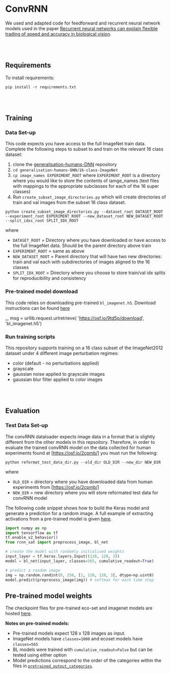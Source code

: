 # ConvRNN

We used and adapted code for feedforward and recurrent neural network models used in
the paper [Recurrent neural networks can explain flexible trading of speed and accuracy in biological vision](https://doi.org/10.1371/journal.pcbi.1008215).

<br/><br/>

## Requirements

To install requirements:

```
pip install -r requirements.txt
```
<br/><br/>
## Training
### Data Set-up
This code expects you have access to the full ImageNet train data. Complete the following steps to subset to and train on the relevant 16 class dataset:
1. clone the [generalisation-humans-DNN](https://github.com/rgeirhos/generalisation-humans-DNNs) repository
2. `cd generalisation-humans-DNN/16-class-ImageNet`
3. `cp image_names EXPERIMENT_ROOT` where `EXPERIMENT_ROOT` is a directory where you would like to store the contents of iamge_names (text files with mappings to the appropriate subclasses for each of the 16 super classes)
4. Run `create_subset_image_directories.py` which will create directories of train and val images from the subset 16 class dataset. 
```
python create_subset_image_directories.py --dataset_root DATASET_ROOT --experiment_root EXPERIMENT_ROOT --new_dataset_root NEW_DATASET_ROOT --split_idxs_root SPLIT_IDX_ROOT
```
where
* `DATASET_ROOT` = Directory where you have downloaded or have access to the full ImageNet data. Should be the parent directory above train
* `EXPERIMENT_ROOT` = same as above
* `NEW_DATASET_ROOT` = Parent directory that will have two new directories: train and val each with subdirectories of images aligned to the 16 classes 
* `SPLIT_IDX_ROOT` = Directory where you choose to store train/val idx splits for reproducibility and consistency

### Pre-trained model download
This code relies on downloading pre-trained `bl_imagenet.h5`. Download instructions can be found [here](https://github.com/cjspoerer/rcnn-sat/blob/master/restore_and_extract_activations.ipynb) 

_, msg = urllib.request.urlretrieve(
    'https://osf.io/9td5p/download', 'bl_imagenet.h5')
### Run training scripts
This repository supports training on a 16 class subset of the ImageNet2012 dataset under 4 different image perturbation regimes:
* color (default - no perturbations applied)
* grayscale 
* gaussian noise applied to grayscale images
* gaussian blur filter applied to color images


<br/><br/>

## Evaluation 
### Test Data Set-up
The convRNN dataloader expects image data in a format that is slightly different from the other models in this repsoitory. Therefore, in order to evaluate the trained convRNN model on the data collected for human experiments found at [https://osf.io/2cpmb/] you must run the following:
```
python reformat_test_data_dir.py --old_dir OLD_DIR --new_dir NEW_DIR
```
where 
* `OLD_DIR` = directory where you have downloaded data from human experiments from [https://osf.io/2cpmb/]
* `NEW_DIR` = new directory where you will store reformated test data for convRNN model

The following code snippet shows how to build the Keras model and generate a prediction for a random image. A full example of extracting activations from a pre-trained model is given [here](https://github.com/cjspoerer/rcnn-sat/blob/master/restore_and_extract_activations.ipynb).

```python
import numpy as np
import tensorflow as tf
tf.enable_v2_behavior()
from rcnn_sat import preprocess_image, bl_net

# create the model with randomly initialised weights
input_layer = tf.keras.layers.Input((128, 128, 3))
model = bl_net(input_layer, classes=565, cumulative_readout=True)

# predict a random image
img = np.random.randint(0, 256, [1, 128, 128, 3], dtype=np.uint8)
model.predict(preprocess_image(img)) # softmax for each time step
```

## Pre-trained model weights

The checkpoint files for pre-trained eco-set and imagenet models are hosted
[here](https://osf.io/mz9hw/).


**Notes on pre-trained models:**
- Pre-trained models expect 128 x 128 images as input.
- ImageNet models have `classes=1000` and ecoset models have `classes=565`
- BL models were trained with `cumulative_readout=False` but can be tested using either option
- Model predictions correspond to the order of the categories within the files in
[`pretrained_output_categories`](https://github.com/cjspoerer/rcnn-sat/pretrained_output_categories).
